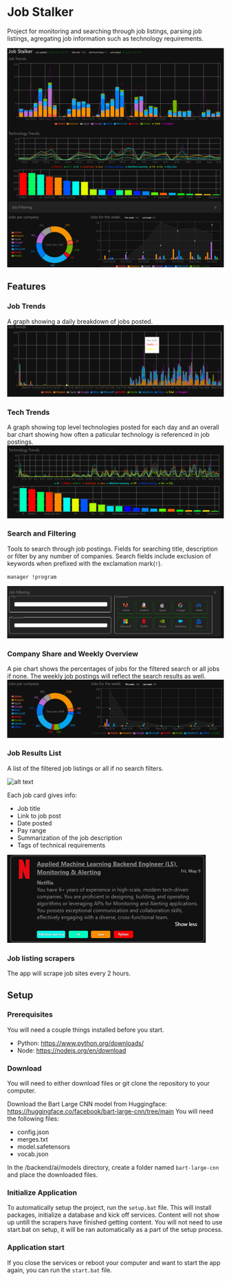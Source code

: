 # Job Stalker
Project for monitoring and searching through job listings, parsing job listings, agregating job information such as technology requirements.

![alt text](./assets/Screenshot_2024-10-28_145630.png "Job Stalker screenshot")

## Features

### Job Trends
A graph showing a daily breakdown of jobs posted.
![alt text](./assets/job_trends.png "Job Stalker job trends")

### Tech Trends
A graph showing top level technologies posted for each day and an overall bar chart showing how often a paticular technology is referenced in job postings.
![alt text](./assets/tech_trends.png "Job Stalker tech trends")

### Search and Filtering
Tools to search through job postings. Fields for searching title, description or filter by any number of companies. Search fields include exclusion of keywords when prefixed with the exclamation mark(`!`).
```
manager !program
```
![alt text](./assets/search.png "Job Stalker search")

### Company Share and Weekly Overview
A pie chart shows the percentages of jobs for the filtered search or all jobs if none. The weekly job postings will reflect the search results as well.
![alt text](./assets/week_overview.png)

### Job Results List
A list of the filtered job listings or all if no search filters.

![alt text](./assets/job_list.png "Job Stalker jobs list")

Each job card gives info:
- Job title
- Link to job post
- Date posted
- Pay range
- Summarization of the job description
- Tags of technical requirements

![alt text](./assets/job_overview.png "Job Stalker job listing")

### Job listing scrapers
The app will scrape job sites every 2 hours.

## Setup

### Prerequisites
You will need a couple things installed before you start.

- Python: https://www.python.org/downloads/
- Node: https://nodejs.org/en/download

### Download
You will need to either download files or git clone the repository to your computer.

Download the Bart Large CNN model from Huggingface: https://huggingface.co/facebook/bart-large-cnn/tree/main
You will need the following files:
- config.json
- merges.txt
- model.safetensors
- vocab.json

In the /backend/ai/models directory, create a folder named `bart-large-cnn` and place the downloaded files.

### Initialize Application
To automatically setup the project, run the `setup.bat` file. This will install packages, initialize a database and kick off services. Content will not show up untill the scrapers have finished getting content. You will not need to use start.bat on setup, it will be ran automatically as a part of the setup process.

### Application start
If you close the services or reboot your computer and want to start the app again, you can run the `start.bat` file.
